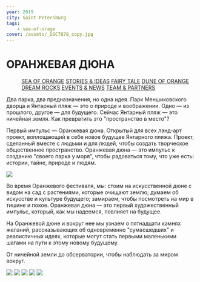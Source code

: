 ```yaml
---
year: 2019
city: Saint Petersburg
tags:
    - sea-of-orage
cover: /assets/_DSC7078_copy.jpg
---
```


# ОРАНЖЕВАЯ ДЮНА

<Menu>
<a href="/sea-of-orange">SEA OF ORANGE</a>
<a href="/sea-of-orange/stories-and-ideas">STORIES & IDEAS</a>
<a href="/sea-of-orange/fairytale">FAIRY TALE</a>
<a href="/sea-of-orange/dune-of-orange">DUNE OF ORANGE</a>
<a href="/sea-of-orange/dreamrocks">DREAM ROCKS</a>
<a href="/sea-of-orange/events-and-news">EVENTS & NEWS</a>
<a href="/sea-of-orange/team-and-partners">TEAM & PARTNERS</a>
</Menu>

Два парка, два предназначения, но одна идея. Парк Меншиковского дворца и Янтарный пляж — это о природе и воображении. Одно — из прошлого, другое — для будущего. Сейчас Янтарный пляж — это ничейная земля. Как превратить это "пространство в место"?

Первый импульс — Оранжевая дюна. Открытый для всех лэнд-арт проект, воплощающий в себе новое будущее Янтарного пляжа. Проект, сделанный вместе с людьми и для людей, чтобы создать творческое общественное пространство. Оранжевая дюна — это импульс к созданию "своего парка у моря", чтобы радоваться тому, что уже есть: истории, тайне, природе и людям.

![](/assets/sea-of-orange/sorange_5_1.jpg)

Во время Оранжевого фестиваля, мы: стоим на искусственной дюне с видом на сад с растениями, которые очищают землю; думаем об искусстве и культуре будущего; замираем, чтобы посмотреть на мир в тишине и покое. Оранжевая дюна — это первый художественный импульс, который, как мы надеемся, повлияет на будущее.

На Оранжевой дюне и вокруг нее мы узнаем о пятнадцати камнях желаний, рассказывающих об одновременно "сумасшедших" и реалистичных идеях, которые могут стать первыми маленькими шагами на пути к этому новому будущему.

От ничейной земли до обсерватории, чтобы наблюдать за миром вокруг.

<Carousel>
<img src="/assets/sea-of-orange/sorange_5_2.jpg"/>
<img src="/assets/sea-of-orange/sorange_5_3.jpg"/>
<img src="/assets/DJI_0113 copy.jpg"/>
<img src="/assets/DJI_0118 copy.jpg"/>
<img src="/assets/DJI_0169 copy.jpg"/>    
</Carousel>
